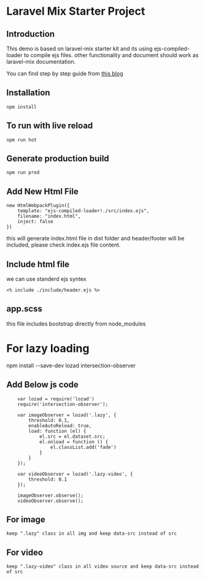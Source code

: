 # Laravel Mix Starter Project

## Introduction
This demo is based on laravel-mix starter kit and its using ejs-compiled-loader to compile ejs files.
other functionality and document should work as laravel-mix documentation.

You can find step by step guide from [this blog](https://www.logisticinfotech.com/blog/laravel-mix-starter-for-html-bootstrap-theme-development)

## Installation
    npm install

## To run with live reload
    npm run hot

## Generate production build
    npm run prod

## Add New Html File

    new HtmlWebpackPlugin({
        template: "ejs-compiled-loader!./src/index.ejs",
        filename: "index.html",
        inject: false
    })

this will generate index.html file in dist folder and header/footer will be included, please check index.ejs file content.

## Include html file
we can use standerd ejs syntex

    <% include ./include/header.ejs %>

## app.scss
this file includes bootstrap directly from node_modules

# For lazy loading
npm install --save-dev lozad intersection-observer

## Add Below js code
        var lozad = require('lozad')
        require('intersection-observer');

        var imageObserver = lozad('.lazy', {
            threshold: 0.1,
            enableAutoReload: true,
            load: function (el) {
                el.src = el.dataset.src;
                el.onload = function () {
                    el.classList.add('fade')
                }
            }
        });

        var videoObserver = lozad('.lazy-video', {
            threshold: 0.1
        });

        imageObserver.observe();
        videoObserver.observe();
## For image
    keep ".lazy" class in all img and keep data-src instead of src

## For video
    keep ".lazy-video" class in all video source and keep data-src instead of src
